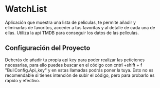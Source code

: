 # WatchList

Aplicación que muestra una lista de películas, te permite añadir y eliminarlas de favoritos, acceder a tus favoritas y al detalle de cada una de ellas.
Utiliza la api TMDB para conseguir los datos de las películas.

## Configuración del Proyecto
Deberás de añadir tu propia api key para poder realizar las peticiones necesarias, para ello puedes buscar en el código con cntrl +shift + f "BuilConfig.Api_key" y en estas llamadas podrás poner la tuya.
Esto no es recomendable si tienes intención de subir el código, pero para probarlo es rápido y efectivo.


